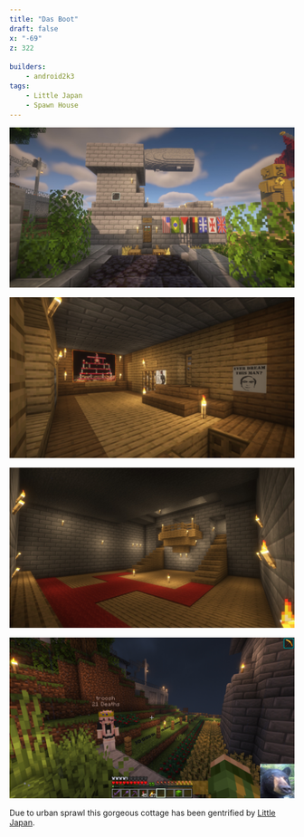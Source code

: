 ```yaml
---
title: "Das Boot"
draft: false
x: "-69"
z: 322

builders:
    - android2k3
tags:
    - Little Japan
    - Spawn House
---
```


![Exterior](20250207-exterior.jpg)

![Living Room](20250207-living-room.jpg)

![Basement](20250207-basement.jpg)

![Property line](2022-property-line.jpg "Property line")

Due to urban sprawl this gorgeous cottage has been gentrified by [Little Japan](/locations/builds/little-japan).
